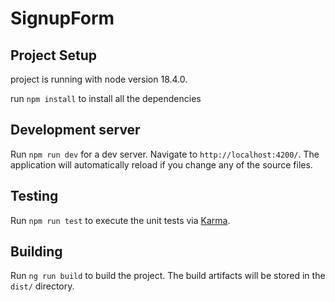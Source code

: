 # SignupForm

## Project Setup
project is running with node version 18.4.0.

run `npm install` to install all the dependencies

## Development server

Run `npm run dev` for a dev server. Navigate to `http://localhost:4200/`. The application will automatically reload if you change any of the source files.

## Testing

Run `npm run test` to execute the unit tests via [Karma](https://karma-runner.github.io).

## Building

Run `ng run build` to build the project. The build artifacts will be stored in the `dist/` directory.


